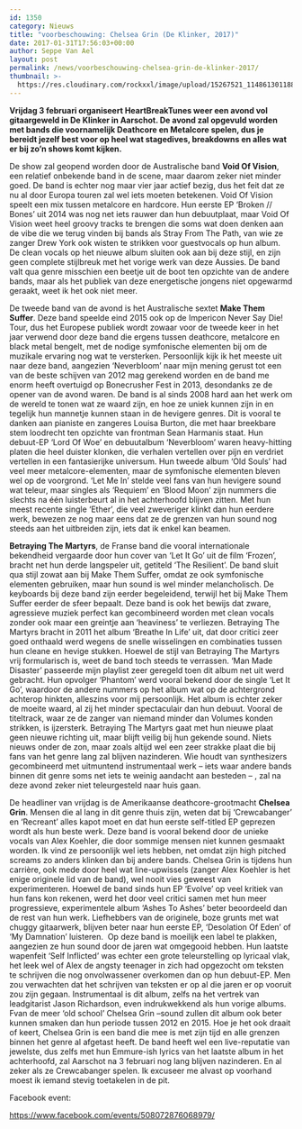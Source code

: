 ```yaml
---
id: 1350
category: Nieuws
title: "voorbeschouwing: Chelsea Grin (De Klinker, 2017)"
date: 2017-01-31T17:56:03+00:00
author: Seppe Van Ael
layout: post
permalink: /news/voorbeschouwing-chelsea-grin-de-klinker-2017/
thumbnail: >-
  https://res.cloudinary.com/rockxxl/image/upload/15267521_1148613011886525_3477895762962650862_n.jpg
---
```

**Vrijdag 3 februari organiseert HeartBreakTunes weer een avond vol gitaargeweld in De Klinker in Aarschot. De avond zal opgevuld worden met bands die voornamelijk Deathcore en Metalcore spelen, dus je bereidt jezelf best voor op heel wat stagedives, breakdowns en alles wat er bij zo’n shows komt kijken.**

De show zal geopend worden door de Australische band **Void Of Vision**, een relatief onbekende band in de scene, maar daarom zeker niet minder goed. De band is echter nog maar vier jaar actief bezig, dus het feit dat ze nu al door Europa touren zal wel iets moeten betekenen. Void Of Vision speelt een mix tussen metalcore en hardcore. Hun eerste EP ‘Broken // Bones’ uit 2014 was nog net iets rauwer dan hun debuutplaat, maar Void Of Vision weet heel groovy tracks te brengen die soms wat doen denken aan de vibe die we terug vinden bij bands als Stray From The Path, van wie ze zanger Drew York ook wisten te strikken voor guestvocals op hun album. De clean vocals op het nieuwe album sluiten ook aan bij deze stijl, en zijn geen complete stijlbreuk met het vorige werk van deze Aussies. De band valt qua genre misschien een beetje uit de boot ten opzichte van de andere bands, maar als het publiek van deze energetische jongens niet opgewarmd geraakt, weet ik het ook niet meer.



De tweede band van de avond is het Australische sextet **Make Them Suffer**. Deze band speelde eind 2015 ook op de Impericon Never Say Die! Tour, dus het Europese publiek wordt zowaar voor de tweede keer in het jaar verwend door deze band die ergens tussen deathcore, metalcore en black metal bengelt, met de nodige symfonische elementen bij om de muzikale ervaring nog wat te versterken. Persoonlijk kijk ik het meeste uit naar deze band, aangezien ‘Neverbloom’ naar mijn mening gerust tot een van de beste schijven van 2012 mag gerekend worden en de band me enorm heeft overtuigd op Bonecrusher Fest in 2013, desondanks ze de opener van de avond waren. De band is al sinds 2008 hard aan het werk om de wereld te tonen wat ze waard zijn, en hoe ze uniek kunnen zijn in en tegelijk hun mannetje kunnen staan in de hevigere genres. Dit is vooral te danken aan pianiste en zangeres Louisa Burton, die met haar breekbare stem loodrecht ten opzichte van frontman Sean Harmanis staat. Hun debuut-EP ‘Lord Of Woe’ en debuutalbum ‘Neverbloom’ waren heavy-hitting platen die heel duister klonken, die verhalen vertellen over pijn en verdriet vertellen in een fantasierijke universum. Hun tweede album ‘Old Souls’ had veel meer metalcore-elementen, maar de symfonische elementen bleven wel op de voorgrond. ‘Let Me In’ stelde veel fans van hun hevigere sound wat teleur, maar singles als ‘Requiem’ en ‘Blood Moon’ zijn nummers die slechts na één luisterbeurt al in het achterhoofd blijven zitten. Met hun meest recente single ‘Ether’, die veel zweveriger klinkt dan hun eerdere werk, bewezen ze nog maar eens dat ze de grenzen van hun sound nog steeds aan het uitbreiden zijn, iets dat ik enkel kan beamen.



**Betraying The Martyrs**, de Franse band die vooral internationale bekendheid vergaarde door hun cover van ‘Let It Go’ uit de film ‘Frozen’, bracht net hun derde langspeler uit, getiteld ‘The Resilient’. De band sluit qua stijl zowat aan bij Make Them Suffer, omdat ze ook symfonische elementen gebruiken, maar hun sound is wel minder melancholisch. De keyboards bij deze band zijn eerder begeleidend, terwijl het bij Make Them Suffer eerder de sfeer bepaalt. Deze band is ook het bewijs dat zware, agressieve muziek perfect kan gecombineerd worden met clean vocals zonder ook maar een greintje aan ‘heaviness’ te verliezen. Betraying The Martyrs bracht in 2011 het album ‘Breathe In Life’ uit, dat door critici zeer goed onthaald werd wegens de snelle wisselingen en combinaties tussen hun cleane en hevige stukken. Hoewel de stijl van Betraying The Martyrs vrij formularisch is, weet de band toch steeds te verrassen. ‘Man Made Disaster’ passeerde mijn playlist zeer geregeld toen dit album net uit werd gebracht. Hun opvolger ‘Phantom’ werd vooral bekend door de single ‘Let It Go’, waardoor de andere nummers op het album wat op de achtergrond achterop hinkten, alleszins voor mij persoonlijk. Het album is echter zeker de moeite waard, al zij het minder spectaculair dan hun debuut. Vooral de titeltrack, waar ze de zanger van niemand minder dan Volumes konden strikken, is ijzersterk. Betraying The Martyrs gaat met hun nieuwe plaat geen nieuwe richting uit, maar blijft veilig bij hun gekende sound. Niets nieuws onder de zon, maar zoals altijd wel een zeer strakke plaat die bij fans van het genre lang zal blijven nazinderen. Wie houdt van synthesizers gecombineerd met uitmuntend instrumentaal werk – iets waar andere bands binnen dit genre soms net iets te weinig aandacht aan besteden – , zal na deze avond zeker niet teleurgesteld naar huis gaan.



De headliner van vrijdag is de Amerikaanse deathcore-grootmacht **Chelsea Grin**. Mensen die al lang in dit genre thuis zijn, weten dat bij ‘Crewcabanger’ en ‘Recreant’ alles kapot moet en dat hun eerste self-titled EP geprezen wordt als hun beste werk. Deze band is vooral bekend door de unieke vocals van Alex Koehler, die door sommige mensen niet kunnen gesmaakt worden. Ik vind ze persoonlijk wel iets hebben, net omdat zijn high pitched screams zo anders klinken dan bij andere bands. Chelsea Grin is tijdens hun carrière, ook mede door heel wat line-upwissels (zanger Alex Koehler is het enige originele lid van de band), wel nooit vies geweest van experimenteren. Hoewel de band sinds hun EP ‘Evolve’ op veel kritiek van hun fans kon rekenen, werd het door veel critici samen met hun meer progressieve, experimentele album ‘Ashes To Ashes’ beter beoordeeld dan de rest van hun werk. Liefhebbers van de originele, boze grunts met wat chuggy gitaarwerk, blijven beter naar hun eerste EP, ‘Desolation Of Eden’ of ‘My Damnation’ luisteren.  Op deze band is moeilijk een label te plakken, aangezien ze hun sound door de jaren wat omgegooid hebben. Hun laatste wapenfeit ‘Self Inflicted’ was echter een grote teleurstelling op lyricaal vlak, het leek wel of Alex de angsty teenager in zich had opgezocht om teksten te schrijven die nog onvolwassener overkomen dan op hun debuut-EP. Men zou verwachten dat het schrijven van teksten er op al die jaren er op vooruit zou zijn gegaan. Instrumentaal is dit album, zelfs na het vertrek van leadgitarist Jason Richardson, even indrukwekkend als hun vorige albums. Fvan de meer ‘old school’ Chelsea Grin –sound zullen dit album ook beter kunnen smaken dan hun periode tussen 2012 en 2015. Hoe je het ook draait of keert, Chelsea Grin is een band die mee is met zijn tijd en alle grenzen binnen het genre al afgetast heeft. De band heeft wel een live-reputatie van jewelste, dus zelfs met hun Emmure-ish lyrics van het laatste album in het achterhoofd, zal Aarschot na 3 februari nog lang blijven nazinderen. En al zeker als ze Crewcabanger spelen. Ik excuseer me alvast op voorhand moest ik iemand stevig toetakelen in de pit.



Facebook event:

https://www.facebook.com/events/508072876068979/